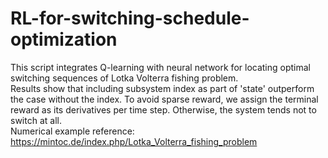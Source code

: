 # RL-for-switching-schedule-optimization
This script integrates Q-learning with neural network for locating optimal switching sequences of Lotka Volterra fishing problem.  
Results show that including subsystem index as part of 'state' outperform the case without the index. To avoid sparse reward, we assign the terminal reward as its derivatives per time step. Otherwise, the system tends not to switch at all.  
Numerical example reference: https://mintoc.de/index.php/Lotka_Volterra_fishing_problem
 
